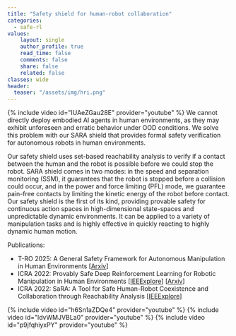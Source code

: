 ```yaml
---
title: "Safety shield for human-robot collaboration"
categories: 
  - safe-rl
values:
    layout: single
    author_profile: true
    read_time: false
    comments: false
    share: false
    related: false
classes: wide
header:
  teaser: "/assets/img/hri.png"
---
```

{% include video id="IUAeZGau28E" provider="youtube" %}
We cannot directly deploy embodied AI agents in human environments, as they may exhibit unforeseen and erratic behavior under OOD conditions.
We solve this problem with our SARA shield that provides formal safety verification for autonomous robots in human environments.

Our safety shield uses set-based reachability analysis to verify if a contact between the human and the robot is possible before we could stop the robot.
SARA shield comes in two modes: in the speed and separation monitoring (SSM), it guarantees that the robot is stopped before a collision could occur, and in the power and force limiting (PFL) mode, we guarantee pain-free contacts by limiting the kinetic energy of the robot before contact.
Our safety shield is the first of its kind, providing provable safety for continuous action spaces in high-dimensional state-spaces and unpredictable dynamic environments. It can be applied to a variety of manipulation tasks and is highly effective in quickly reacting to highly dynamic human motion.

Publications:
 - T-RO 2025: A General Safety Framework for Autonomous Manipulation in Human Environments [[Arxiv](https://arxiv.org/abs/2412.10180)]
 - ICRA 2022: Provably Safe Deep Reinforcement Learning for Robotic Manipulation in Human Environments [[IEEExplore](https://ieeexplore.ieee.org/document/9811698)] [[Arxiv](https://arxiv.org/abs/2205.06311)]
 - ICRA 2022: SaRA: A Tool for Safe Human-Robot Coexistence and Collaboration through Reachability Analysis [[IEEExplore](https://ieeexplore.ieee.org/document/9811952)]

{% include video id="h6Sn1aZDQe4" provider="youtube" %}
{% include video id="ldvWMJVBLa0" provider="youtube" %}
{% include video id="p9jfqhiyxPY" provider="youtube" %}